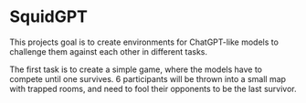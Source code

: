 # SquidGPT
This projects goal is to create environments for ChatGPT-like models to challenge them against each other in different tasks.

The first task is to create a simple game, where the models have to compete until one survives. 6 participants will be thrown into a small map with trapped rooms, and need to fool their
opponents to be the last survivor.
